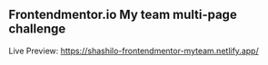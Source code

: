 ## Frontendmentor.io My team multi-page challenge
Live Preview: https://shashilo-frontendmentor-myteam.netlify.app/
